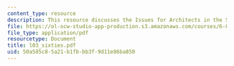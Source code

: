 ```yaml
---
content_type: resource
description: This resource discusses the Issues for Architects in the Sixties.
file: https://ol-ocw-studio-app-production.s3.amazonaws.com/courses/6-823-computer-system-architecture-fall-2005/50a585c85a21b1fbbb3f9d11e86ba850_l03_sixties.pdf
file_type: application/pdf
resourcetype: Document
title: l03_sixties.pdf
uid: 50a585c8-5a21-b1fb-bb3f-9d11e86ba850
---
```

